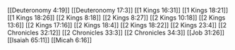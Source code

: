 [[Deuteronomy 4:19]]
[[Deuteronomy 17:3]]
[[1 Kings 16:31]]
[[1 Kings 18:21]]
[[1 Kings 18:26]]
[[2 Kings 8:18]]
[[2 Kings 8:27]]
[[2 Kings 10:18]]
[[2 Kings 13:6]]
[[2 Kings 17:16]]
[[2 Kings 18:4]]
[[2 Kings 18:22]]
[[2 Kings 23:4]]
[[2 Chronicles 32:12]]
[[2 Chronicles 33:3]]
[[2 Chronicles 34:3]]
[[Job 31:26]]
[[Isaiah 65:11]]
[[Micah 6:16]]
